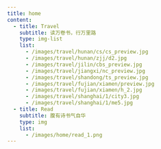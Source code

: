```yaml
---
title: home
content:
  - title: Travel
    subtitle: 读万卷书，行万里路
    type: img-list
    list:
      - /images/travel/hunan/cs/cs_preview.jpg
      - /images/travel/hunan/zjj/d2.jpg
      - /images/travel/jilin/cbs_preview.jpg
      - /images/travel/jiangxi/nc_preview.jpg
      - /images/travel/shandong/ts_preview.jpg
      - /images/travel/fujian/xiamen/preview.jpg
      - /images/travel/fujian/xiamen/h_2.jpg
      - /images/travel/shanghai/1/city3.jpg
      - /images/travel/shanghai/1/me5.jpg
  - title: Read
    subtitle: 腹有诗书气自华
    type: img
    list:
      - /images/home/read_1.png
---
```


<!-- @layout-full-width -->

<home :content="frontmatter.content" />
